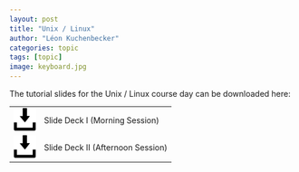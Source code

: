 ```yaml
---
layout: post
title: "Unix / Linux"
author: "Léon Kuchenbecker"
categories: topic
tags: [topic]
image: keyboard.jpg
---
```


The tutorial slides for the Unix / Linux course day can be downloaded here:

<table style="border-collapse: collapse; border:none; max-width:800px; margin:auto">
<tr><td style="border:none">
<a href="/assets/slides/BioInfPrep_Unix_Part_I.pdf"><img style="width:40px;" src="/assets/img/save-file.svg" alt="download"/></a></td><td style="border:none">Slide Deck I (Morning Session)</td></tr>
<tr><td style="border:none"><a href="/assets/slides/BioInfPrep_Unix_Part_II.pdf"><img style="width:40px;" src="/assets/img/save-file.svg" alt="download"/></a></td><td style="border:none">Slide Deck II (Afternoon Session)</td></tr>
</table>
